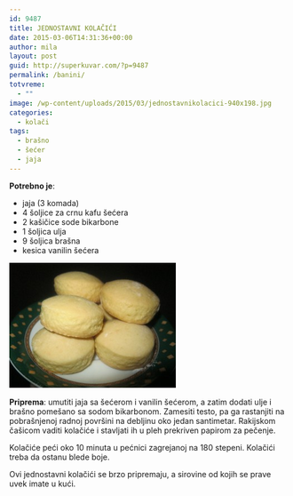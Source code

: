 ```yaml
---
id: 9487
title: JEDNOSTAVNI KOLAČIĆI
date: 2015-03-06T14:31:36+00:00
author: mila
layout: post
guid: http://superkuvar.com/?p=9487
permalink: /banini/
totvreme:
  - ""
image: /wp-content/uploads/2015/03/jednostavnikolacici-940x198.jpg
categories:
  - kolači
tags:
  - brašno
  - šećer
  - jaja
---
```

**Potrebno je**:

  * jaja (3 komada)
  * 4 šoljice za crnu kafu šećera
  * 2 kašičice sode bikarbone
  * 1 šoljica ulja
  * 9 šoljica brašna
  * kesica vanilin šećera

[<img class="alignnone size-medium wp-image-9490" src="/wp-content/uploads/2015/03/jednostavnikolacici-300x225.jpg" alt="jednostavnikolacici" width="300" height="225" />](/wp-content/uploads/2015/03/jednostavnikolacici.jpg)

**Priprema**: umutiti jaja sa šećerom i vanilin šećerom, a zatim dodati ulje i brašno pomešano sa sodom bikarbonom. Zamesiti testo, pa ga rastanjiti na pobrašnjenoj radnoj površini na debljinu oko jedan santimetar. Rakijskom čašicom vaditi kolačiće i stavljati ih u pleh prekriven papirom za pečenje.

Kolačiće peći oko 10 minuta u pećnici zagrejanoj na 180 stepeni. Kolačići treba da ostanu blede boje.

Ovi jednostavni kolačići se brzo pripremaju, a sirovine od kojih se prave uvek imate u kući.